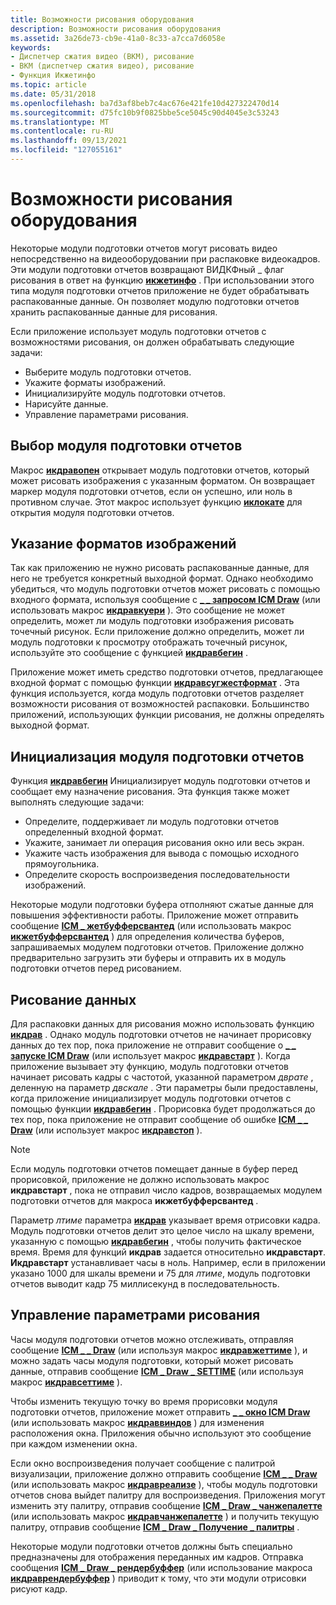 ```yaml
---
title: Возможности рисования оборудования
description: Возможности рисования оборудования
ms.assetid: 3a26de73-cb9e-41a0-8c33-a7cca7d6058e
keywords:
- Диспетчер сжатия видео (ВКМ), рисование
- ВКМ (диспетчер сжатия видео), рисование
- Функция Икжетинфо
ms.topic: article
ms.date: 05/31/2018
ms.openlocfilehash: ba7d3af8beb7c4ac676e421fe10d427322470d14
ms.sourcegitcommit: d75fc10b9f0825bbe5ce5045c90d4045e3c53243
ms.translationtype: MT
ms.contentlocale: ru-RU
ms.lasthandoff: 09/13/2021
ms.locfileid: "127055161"
---
```

# <a name="hardware-drawing-capabilities"></a>Возможности рисования оборудования

Некоторые модули подготовки отчетов могут рисовать видео непосредственно на видеооборудовании при распаковке видеокадров. Эти модули подготовки отчетов возвращают ВИДКФный \_ флаг рисования в ответ на функцию [**икжетинфо**](/windows/desktop/api/Vfw/nf-vfw-icgetinfo) . При использовании этого типа модуля подготовки отчетов приложение не будет обрабатывать распакованные данные. Он позволяет модулю подготовки отчетов хранить распакованные данные для рисования.

Если приложение использует модуль подготовки отчетов с возможностями рисования, он должен обрабатывать следующие задачи:

-   Выберите модуль подготовки отчетов.
-   Укажите форматы изображений.
-   Инициализируйте модуль подготовки отчетов.
-   Нарисуйте данные.
-   Управление параметрами рисования.

## <a name="renderer-selection"></a>Выбор модуля подготовки отчетов

Макрос [**икдравопен**](/windows/desktop/api/Vfw/nf-vfw-icdrawopen) открывает модуль подготовки отчетов, который может рисовать изображения с указанным форматом. Он возвращает маркер модуля подготовки отчетов, если он успешно, или ноль в противном случае. Этот макрос использует функцию [**иклокате**](/windows/desktop/api/Vfw/nf-vfw-iclocate) для открытия модуля подготовки отчетов.

## <a name="specifying-image-formats"></a>Указание форматов изображений

Так как приложению не нужно рисовать распакованные данные, для него не требуется конкретный выходной формат. Однако необходимо убедиться, что модуль подготовки отчетов может рисовать с помощью входного формата, используя сообщение с [**\_ \_ запросом ICM Draw**](icm-draw-query.md) (или использовать макрос [**икдравкуери**](/windows/desktop/api/Vfw/nf-vfw-icdrawquery) ). Это сообщение не может определить, может ли модуль подготовки изображения рисовать точечный рисунок. Если приложение должно определить, может ли модуль подготовки к просмотру отображать точечный рисунок, используйте это сообщение с функцией [**икдравбегин**](/windows/desktop/api/Vfw/nf-vfw-icdrawbegin) .

Приложение может иметь средство подготовки отчетов, предлагающее входной формат с помощью функции [**икдравсугжестформат**](/windows/desktop/api/Vfw/nf-vfw-icdrawsuggestformat) . Эта функция используется, когда модуль подготовки отчетов разделяет возможности рисования от возможностей распаковки. Большинство приложений, использующих функции рисования, не должны определять выходной формат.

## <a name="renderer-initialization"></a>Инициализация модуля подготовки отчетов

Функция [**икдравбегин**](/windows/desktop/api/Vfw/nf-vfw-icdrawbegin) Инициализирует модуль подготовки отчетов и сообщает ему назначение рисования. Эта функция также может выполнять следующие задачи:

-   Определите, поддерживает ли модуль подготовки отчетов определенный входной формат.
-   Укажите, занимает ли операция рисования окно или весь экран.
-   Укажите часть изображения для вывода с помощью исходного прямоугольника.
-   Определите скорость воспроизведения последовательности изображений.

Некоторые модули подготовки буфера отполняют сжатые данные для повышения эффективности работы. Приложение может отправить сообщение [**ICM \_ жетбуфферсвантед**](icm-getbufferswanted.md) (или использовать макрос [**икжетбуфферсвантед**](/windows/desktop/api/Vfw/nf-vfw-icgetbufferswanted) ) для определения количества буферов, запрашиваемых модулем подготовки отчетов. Приложение должно предварительно загрузить эти буферы и отправить их в модуль подготовки отчетов перед рисованием.

## <a name="drawing-the-data"></a>Рисование данных

Для распаковки данных для рисования можно использовать функцию [**икдрав**](/windows/desktop/api/Vfw/nf-vfw-icdraw) . Однако модуль подготовки отчетов не начинает прорисовку данных до тех пор, пока приложение не отправит сообщение о [**\_ \_ запуске ICM Draw**](icm-draw-start.md) (или использует макрос [**икдравстарт**](/windows/desktop/api/Vfw/nf-vfw-icdrawstart) ). Когда приложение вызывает эту функцию, модуль подготовки отчетов начинает рисовать кадры с частотой, указанной параметром *дврате* , деленную на параметр *двскале* . Эти параметры были предоставлены, когда приложение инициализирует модуль подготовки отчетов с помощью функции [**икдравбегин**](/windows/desktop/api/Vfw/nf-vfw-icdrawbegin) . Прорисовка будет продолжаться до тех пор, пока приложение не отправит сообщение об ошибке [**ICM \_ \_ Draw**](icm-draw-stop.md) (или использует макрос [**икдравстоп**](/windows/desktop/api/Vfw/nf-vfw-icdrawstop) ).

> [!Note]  
> Если модуль подготовки отчетов помещает данные в буфер перед прорисовкой, приложение не должно использовать макрос **икдравстарт** , пока не отправил число кадров, возвращаемых модулем подготовки отчетов для макроса **икжетбуфферсвантед** .

 

Параметр *лтиме* параметра [**икдрав**](/windows/desktop/api/Vfw/nf-vfw-icdraw) указывает время отрисовки кадра. Модуль подготовки отчетов делит это целое число на шкалу времени, указанную с помощью [**икдравбегин**](/windows/desktop/api/Vfw/nf-vfw-icdrawbegin) , чтобы получить фактическое время. Время для функций **икдрав** задается относительно **икдравстарт**. **Икдравстарт** устанавливает часы в ноль. Например, если в приложении указано 1000 для шкалы времени и 75 для *лтиме*, модуль подготовки отчетов выводит кадр 75 миллисекунд в последовательность.

## <a name="controlling-drawing-parameters"></a>Управление параметрами рисования

Часы модуля подготовки отчетов можно отслеживать, отправляя сообщение [**ICM \_ \_ Draw**](icm-draw-gettime.md) (или используя макрос [**икдравжеттиме**](/windows/desktop/api/Vfw/nf-vfw-icdrawgettime) ), и можно задать часы модуля подготовки, который может рисовать данные, отправив сообщение [**ICM \_ Draw \_ SETTIME**](icm-draw-settime.md) (или используя макрос [**икдравсеттиме**](/windows/desktop/api/Vfw/nf-vfw-icdrawsettime) ).

Чтобы изменить текущую точку во время прорисовки модуля подготовки отчетов, приложение может отправить [**\_ \_ окно ICM Draw**](icm-draw-window.md) (или использовать макрос [**икдраввиндов**](/windows/desktop/api/Vfw/nf-vfw-icdrawwindow) ) для изменения расположения окна. Приложения обычно используют это сообщение при каждом изменении окна.

Если окно воспроизведения получает сообщение с палитрой визуализации, приложение должно отправить сообщение [**ICM \_ \_ Draw**](icm-draw-realize.md) (или использовать макрос [**икдравреализе**](/windows/desktop/api/Vfw/nf-vfw-icdrawrealize) ), чтобы модуль подготовки отчетов снова выйдет палитру для воспроизведения. Приложения могут изменить эту палитру, отправив сообщение [**ICM \_ Draw \_ чанжепалетте**](icm-draw-changepalette.md) (или использовать макрос [**икдравчанжепалетте**](/windows/desktop/api/Vfw/nf-vfw-icdrawchangepalette) ) и получить текущую палитру, отправив сообщение [**ICM \_ Draw \_ Получение \_ палитры**](icm-draw-get-palette.md) .

Некоторые модули подготовки отчетов должны быть специально предназначены для отображения переданных им кадров. Отправка сообщения [**ICM \_ Draw \_ рендербуффер**](icm-draw-renderbuffer.md) (или использование макроса [**икдраврендербуффер**](/windows/desktop/api/Vfw/nf-vfw-icdrawrenderbuffer) ) приводит к тому, что эти модули отрисовки рисуют кадр.

 

 





